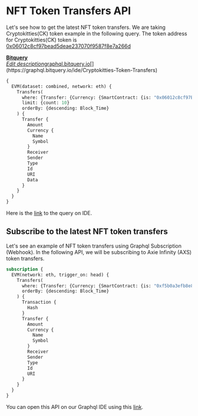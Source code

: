 # NFT Token Transfers API

Let's see how to get the latest NFT token transfers. We are taking Cryptokitties(CK) token example in the following query. The token address for Cryptokitties(CK) token is [0x06012c8cf97bead5deae237070f9587f8e7a266d](https://explorer.bitquery.io/ethereum/token/0x06012c8cf97bead5deae237070f9587f8e7a266d)

[**Bitquery**\
*Edit description*graphql.bitquery.io](https://graphql.bitquery.io/ide/Cryptokitties-Token-Transfers "https://graphql.bitquery.io/ide/Cryptokitties-Token-Transfers")[](https://graphql.bitquery.io/ide/Cryptokitties-Token-Transfers)

```graphql
{
  EVM(dataset: combined, network: eth) {
    Transfers(
      where: {Transfer: {Currency: {SmartContract: {is: "0x06012c8cf97BEaD5deAe237070F9587f8E7A266d"}}}}
      limit: {count: 10}
      orderBy: {descending: Block_Time}
    ) {
      Transfer {
        Amount
        Currency {
          Name
          Symbol
        }
        Receiver
        Sender
        Type
        Id
        URI
        Data
      }
    }
  }
}
```

Here is the [link](https://graphql.bitquery.io/ide/Cryptokitties-Token-Transfers) to the query on IDE.

## Subscribe to the latest NFT token transfers

Let's see an example of NFT token transfers using Graphql Subscription (Webhook). In the following API, we will be subscribing to Axie Infinity (AXS) token transfers.

```graphql
subscription {
  EVM(network: eth, trigger_on: head) {
    Transfers(
      where: {Transfer: {Currency: {SmartContract: {is: "0xf5b0a3efb8e8e4c201e2a935f110eaaf3ffecb8d"}}}}
      orderBy: {descending: Block_Time}
    ) {
      Transaction {
        Hash
      }
      Transfer {
        Amount
        Currency {
          Name
          Symbol
        }
        Receiver
        Sender
        Type
        Id
        URI
      }
    }
  }
}
```

You can open this API on our Graphql IDE using this [link](https://graphql.bitquery.io/ide/Subscribe-to-latest-Axie-infinity-token-transfers_1).